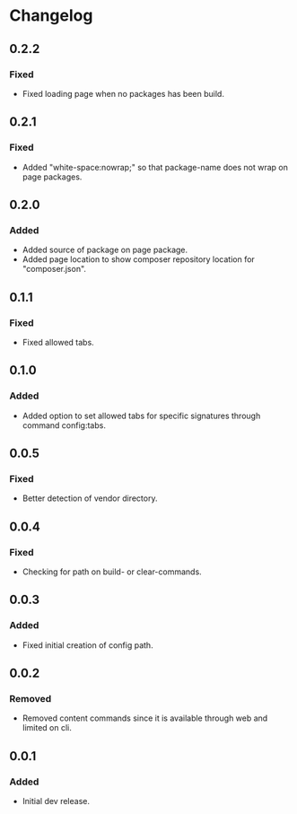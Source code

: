 # Changelog

## 0.2.2

### Fixed
- Fixed loading page when no packages has been build.

## 0.2.1

### Fixed
- Added "white-space:nowrap;" so that package-name does not wrap on page packages.

## 0.2.0

### Added
- Added source of package on page package.
- Added page location to show composer repository location for "composer.json".

## 0.1.1

### Fixed
- Fixed allowed tabs.

## 0.1.0

### Added
- Added option to set allowed tabs for specific signatures through command config:tabs.

## 0.0.5

### Fixed
- Better detection of vendor directory.

## 0.0.4

### Fixed
- Checking for path on build- or clear-commands.

## 0.0.3

### Added
- Fixed initial creation of config path.

## 0.0.2

### Removed
- Removed content commands since it is available through web and limited on cli.

## 0.0.1

### Added
- Initial dev release.

